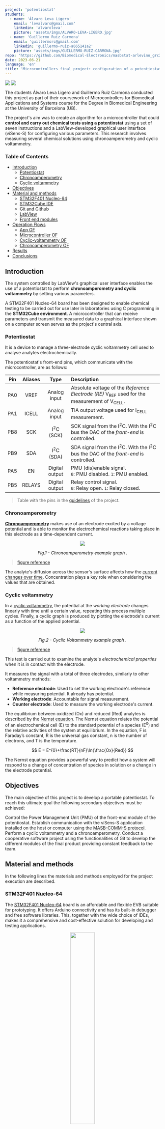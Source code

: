 ```yaml
---
project: 'potentiostat'
students:
  - name: 'Álvaro Leva Ligero'
    email: 'levalvaro@gmail.com'
    linkedin: 'alvaroleva'
    picture: 'assets/imgs/ALVARO-LEVA-LIGERO.jpg'
  - name: 'Guillermo Ruiz Carmona'
    email: 'guillermorc@gmail.com'
    linkedin: 'guillermo-ruiz-a665141a2'
    picture: 'assets/imgs/GUILLERMO-RUIZ-CARMONA.jpg'
repo: 'https://github.com/Biomedical-Electronics/masbstat-arlevino_grc32'
date: 2023-06-21
language: 'en'
title: 'Microcontrollers final project: configuration of a potentiostat'
---
```


<img align="left" src="https://img.shields.io/badge/Markdown final-project-yellow"><img align="left" src="https://img.shields.io/badge/Development environment -STM32CubeIDE-blue"></br>

The students Álvaro Leva Ligero and Guillermo Ruiz Carmona conducted this project as part of their coursework of Microcontrollers for Biomedical Applications and Systems course for the Degree in Biomedical Engineering at the University of Barcelona (UB).

The project's aim was to create an algorithm for a microcontroller that could **control and carry out chemical tests using a potentiostat** using a set of seven instructions and a LabView-developed graphical user interface (viSens-S) for configuring various parameters. This research involves measuring several chemical solutions using chronoamperometry and cyclic voltammetry.

### Table of Contents

- [Introduction](#introduction)
   - [Potentiostat](#potentiostat)
   - [Chronoamperometry](#chronoamperometry)
   - [Cyclic voltammetry](#cyclic-voltammetry)
- [Objectives](#objectives)
- [Material and methods](#material-and-methods)
   - [STM32F401 Nucleo-64](#stm32f401-nucleo-64)
   - [STM32Cube IDE](#stm32cube-ide)
   - [Git and Github](#git-and-github)
   - [LabView](#labview)
   - [Front end modules](#front-end-modules)
- [Operation Flows](#operation-flows)
   - [App OF](#app-of)
   - [Microcontroller OF](#microcontroller-of)
   - [Cyclic-voltammetry OF](#cyclic-voltammetry-of)
   - [Chronoamperometry OF](#chronoamperometry-of)
- [Results](#results)
- [Conclusions](#conclusions)


## Introduction

The system controlled by LabView's graphical user interface enables the use of a potentiostat to perform **chronoamperometry and cyclic voltammetry** by setting various parameters.

A STM32F401 Nucleo-64 board has been designed to enable chemical testing to be carried out for use later in laboratories using C programming in the **STM32Cube environment**. A microcontroller that can receive parameters and transmit the measured data to a graphical interface shown on a computer screen serves as the project's central axis.

### Potentiostat

It is a device to manage a three-electrode cyclic voltammetry cell used to analyse analytes electrochemically.

The potentiostat's front-end pins, which communicate with the microcontroller, are as follows:

| Pin | Aliases | Type | Description |
| :-: | :---: | :------------------: | :-------------------------------------------------------------------------------------------------------------- |
| PA0 | VREF | Analog input | Absolute voltage of the _Reference Electrode (RE)_ V<sub>REF</sub> used for the measurement of V<sub>CELL</sub>. |
| PA1 | ICELL | Analog input | TIA output voltage used for I<sub>CELL</sub> measurement. |
| PB8 | SCK | I<sup>2</sup>C (SCK) | SCK signal from the I<sup>2</sup>C. With the I<sup>2</sup>C bus the DAC of the _front-end_ is controlled. |
| PB9 | SDA | I<sup>2</sup>C (SDA) | SDA signal from the I<sup>2</sup>C. With the I<sup>2</sup>C bus the DAC of the _front-end_ is controlled. |
| PA5 | EN | Digital output | PMU (dis)enable signal.<br>`0`: PMU disabled. `1`: PMU enabled. |
| PB5 | RELAYS | Digital output | Relay control signal.<br>`0`: Relay open. `1`: Relay closed. |

> Table with the pins in the [guidelines](https://github.com/Biomedical-Electronics/masbstat-arlevino_grc32) of the project.

### Chronoamperometry

**[Chronoamperometry](https://en.wikipedia.org/wiki/Chronoamperometry)** makes use of an electrode excited by a voltage potential and is able to monitor the electrochemical reactions taking place in this electrode as a time-dependent current.

<p align='center'>
<img src='assets/Chronoamperometry.jpg'>
</p>

<p align="center">
<i> Fig.1 - Chronoamperometry example graph . </i>
</p>

> [figure reference](https://en.wikipedia.org/wiki/Chronoamperometry)

The analyte's diffusion across the sensor's surface affects how the [current changes over time](https://pubs.acs.org/doi/abs/10.1021/jp711936y). Concentration plays a key role when considering the values that are obtained.

### Cyclic voltammetry

In a [cyclic voltammetry](https://en.wikipedia.org/wiki/Cyclic_voltammetry), the potential at the *working electrode* changes linearly with time until a certain value, repeating this process multiple cycles. Finally, a cyclic graph is produced by plotting the electrode's current as a function of the applied potential.

<p align='center'>
<img src='assets/Cyclovoltammogram.jpg'>
</p>

<p align="center">
<i> Fig.2 - Cyclic Voltammetry example graph . </i>
</p>

> [figure reference](https://en.wikipedia.org/wiki/Cyclic_voltammetry)

This test is carried out to examine the analyte's *electrochemical properties* when it is in contact with the electrode.

It measures the signal with a total of three electrodes, similarly to other voltammetry methods:

- **Reference electrode**: Used to set the working electrode's reference while measuring potential. It already has potential.
- **Working electrode**: Accountable for signal measurement.
- **Counter electrode**: Used to measure the working electrode's current.

The equilibrium between oxidized (Ox) and reduced (Red) analytes is described by the [Nernst equation](https://pubs.acs.org/doi/10.1021/acs.jchemed.7b00361). The Nernst equation relates the potential of an electrochemical cell (E) to the standard potential of a species (E<sup>0</sup>) and the relative activities of the system at equilibrium. In the equation, F is Faraday’s constant, R is the universal gas constant, n is the number of electrons, and T is the temperature.

$$
E = E^{0}+\frac{RT}{nF}\ln{\frac{Ox}{Red}}
$$

The Nernst equation provides a powerful way to predict how a system will respond to a change of concentration of species in solution or a change in the electrode potential.


## Objectives
The main objective of this project is to develop a portable potentiostat. To reach this ultimate goal the following secondary objectives must be achieved:

Control the Power Management Unit (PMU) of the front-end module of the potentiostat. 
Establish communication with the viSens-S application installed on the host or computer using the [MASB-COMM-S protocol](https://github.com/Biomedical-Electronics/masbstat-arlevino_grc32/blob/master/Docs/protocolo-de-comunicacion.md).
Perform a cyclic voltammetry and a chronoamperometry.
Conduct a cooperative software project using the functionalities of Git to develop the different modules of the final product providing constant feedback to the team.

## Material and methods
In the following lines the materials and methods employed for the project execution are described. 

### STM32F401 Nucleo-64
The [STM32F401 Nucleo-64](https://www.st.com/en/evaluation-tools/nucleo-f401re.html) board is an affordable and flexible EVB suitable for prototyping. It offers Arduino connectivity and has its built-in debugger and free software libraries.  This, together with the wide choice of IDEs, makes it a comprehensive and cost-effective solution for developing and testing applications.


<p align="center">
<img src = "assets/EVB.png" width = 40%>
</p>

<p align="center">
<i> Fig.3 - STM32 Nucleo-64 evaluation board . </i>
</p>


> [figure reference](https://www.st.com/en/evaluation-tools/nucleo-f401re.html)


  
### STM32Cube IDE

STM32Cube IDE is an integrated development environment (IDE) specifically designed for programming and developing applications for STM32 microcontrollers. It provides a wide range of tools, features, and resources to ease the development process. HAL (Hardware Abstraction Layer) libraries, for instance, contain several implemented functions with higher level of abstraction that allow efficient coding and are valuable for this project. 

<p align="center">
<img src = "assets/hal-overview.png" width = 70%>
</p>

<p align="center">
<i> Fig.4 - Embedded software provided by STM32Cube IDE for versatile programming. </i>
</p>

> [figure reference](https://www.st.com/content/ccc/resource/sales_and_marketing/presentation/product_presentation/37/55/ff/bc/a8/71/4f/c5/stm32_embedded_software_offering.pdf/files/stm32_embedded_software_offering.pdf/jcr:content/translations/en.stm32_embedded_software_offering.pdf)

In addition, we will take advantage of [STM32CubeMX](https://www.st.com/en/development-tools/stm32cubemx.html), which is a graphical tool that eases the configuration of the microcontroller peripherals. 

### Git and Github

To cooperatively develop the different modules generating different versions of code in an structured and systematic way Git and Github have been used. In this way, the overall project has been broken down into work packages that have been carried out separately between the team members to reach the final and unique deliverable. 


* **Git - Version control software (VCS)**

[Git](https://git-scm.com/) is an open-source **version control software**. It is mainly used for collaborative software development, as a tool that allows the simultaneous control of code versions thus helping to monitor the workflow of a programming project. 

* **GitHub - Software developer platform**
 
[GitHub](https://github.com/about) is a company that offers an internet hosting service which uses Git to ease the collaborative software development and version control. It allows to save the Git traceability into a remote server [[1]](https://en.wikipedia.org/wiki/GitHub). 

Using both tools the execution of the project has been based on 3 main branches: 

* **master:** Branch that contains the production code. Final deliverable for the client. 

* **develop:** Branch that contains the development work. In this branch, all team members' developments are grouped and tested. Once their proper functioning is validated, the contents of the develop branch are merged into the master branch using a Pull Request, to be delivered to the client.

* **feature/<descriptive_name>:** Branch that contains individual or collective development of a functionality. The contents of this branch are merged into the develop branch using a Pull Request, after they have been tested.

```mermaid
  %%{init: {'gitGraph': {'showCommitLabel': false, 'mainBranchName':'master'}} }%%
  gitGraph
    commit
    branch develop
    checkout develop
    commit
    branch feature/PMU
    checkout feature/PMU
    commit
    commit
    commit
    checkout develop
    branch feature/chronoamperometry
    checkout feature/chronoamperometry
    commit
    commit
    commit
    checkout develop
    branch feature/stm32main
    checkout feature/stm32main
    commit
    commit
    commit
    checkout develop
    branch feature/cyclic-voltammetry
    checkout feature/cyclic-voltammetry
    commit
    commit
    commit
    checkout develop
    branch feature/adc
    checkout feature/adc
    commit
    commit
    commit
    checkout develop
    branch feature/timer
    checkout feature/timer
    commit
    commit
    commit
    checkout develop
    merge feature/PMU
    merge feature/adc
    merge feature/cyclic-voltammetry
    merge feature/timer
    merge feature/stm32main
    merge feature/chronoamperometry
    commit
    commit
    commit
    checkout master
    merge develop
```
> Diagram of the Git workflow with the different branches. The amount of *commits* is set to 3 for illustrative purposes, some branches have less but the majority have more.

### LabView
[LabView](https://www.ni.com/es-es/shop/labview.html#pinned-nav-section2) is a graphical programming environment that, among other functionalities, allows to generate interactive user interfaces to control systems and instrumentation. In our case it is especially useful to generate the control interface of the potentiostat. Through the [viSens-S](https://github.com/Albert-Alvarez/viSens-S/releases/tag/v0.2.1) application, developed in LabView, we will be able to communicate with the microcontroller to execute and visualize the different tests with the desired parameters. 

### Front end modules
The different modules of the front-end controlled by the STM microcontroller are described below.

* **Power Management Unit (PMU)** 
This module ensures the power supply of all the elements of the front-end. To avoid the unnecessary waste of power, it is in off-state by default. It will be activated trough the ``EN`` pin with the initialization of the microcontroller program.

* **Relay**
It closes the circuit between the front-end and the electrochemical sensor whenever a measure is to be taken. 

* **Potentiostat**
The potentiostat **polarizes the electrochemical cell** at a voltage V<sub>CELL</sub>
and reads the current flowing trough I<sub>CELL</sub>.

To establish V<sub>CELL</sub> it is used a Digital to analogue converter (DAC) MCP4725 with I<sup>2</sup>C address ``1100000``. The DAC can generate an output voltage in a range from 0 to 4V. However, to enable the negative polarization, a system is added to transform the unipolar output to bipolar; from -4 to 4V. 

Even though we have control over the polarization voltage of the cell, we cannot assume it is known. That's why we employ the microcontroller's ADC to read a voltage called V<sub>ADC</sub>, which represents the voltage of the reference electrode (V<sub>REF</sub>) after going through a bipolar to unipolar signal converter circuit. From this VREF voltage, we can determine the cell voltage (V<sub>CELL</sub>). To measure the current passing through the cell, we utilize a transimpedance amplifier (TIA). The TIA has a resistance of 50 kΩ. The signal is also converted from bipolar to unipolar using a signal converter.
A library called ``formulas`` is already available in the project to allow the conversion between the ADC measures to the pertinent voltage/current levels. 
 
## Operation Flows
In this section the execution workflows at different abstraction levels are depicted.

### App OF
The app consists of the main user interface where the parameters and the measure mode can be set to send it to the microcontroller and the measures of each point are received to depict them in the graphical window. 
 ```mermaid
  graph TD
    A[User] -.-> B(Start viSens-S)
    B --> C(Connect device)
    C --> D(Indicate the test to perform)
    D --> E(Set parameters)
    E --> F(Start measurement)
    F --> P
    P --> G(Start measurement)
    F --> K(Receive measure)
    K --> L(Show measure in graph and table)
    L --> M{Last measurement?}
    M --> |Yes|N(End Application)
    M --> |No|D
    G --> |Send parameters|I

    H[Microcontroller] --> I(Receive parameters)
    I --> J(Take measurement)
    J --> Q(Send data)
    Q --> K
    Q --> R(End measurement)

    O[Device] -......->P(Set measurement)
```


### Microcontroller OF
Based on the received message, the microcontroller must process and activate several functions. The workflow of the microcontroller is depicted in the diagram below.

```mermaid
  graph TD
    A(Start) --> B(Peripheral config. and variable init.)
    B --> C(Wait for next instruction. <i>Non-blocking</i>)
    C --> D{Recieved instruction?}
    D --> |Yes|E{Instruction}
    E --> |START_CV_MEAS|F(Save CV config.)
    F --> G(Estado = CV)
    E --> |START_CA_MEAS|H(Save CA config.)
    H --> I(Estado = CA)
    E --> |STOP_MEAS|J(Estado = IDLE)
    E --> |Default|K(Wait for next instruction. <i>Non-blocking</i>)
    G --> K
    I --> K
    J --> K
    D --> |No|L{Estado}
    K --> L
    L --> |CV|M(Obtain next point)
    M --> N(Send point to host)
    N --> O(Estado = IDLE if it is last point)
    L --> |CA|P(Obtain next point)
    P --> Q(Send point to host)
    Q --> R(Estado = IDLE if it is last point)
    L --> |IDLE|D
    O --> D
    R --> D
```

Prior to receiving an instruction, the peripherals are set up and the various microcontroller variables are begun. There are four different kinds of instructions that can be given:

* **Chronoamperometry**: if it receives `START_CA_MEAS` it saves the Chronoamperometry configuration and changes the status variable to CA. The Chronoamperometry will only take place when the state of the variable is CA.
* **Cyclic voltammetry**: if it receives `START_CV_MEAS`, it saves the Cyclic voltammetry configuration and changes the status variable to CV. The Cyclic voltammetry will only take place when the state of the variable is CV.
* **Stop**: if it receives `STOP_MEAS`, it proceeds to stop any function it is performing and change the state to IDLE.
* **By default**: if none of the above are received, the microcontroller will wait for a new instruction instead of carrying out any action.



### Cyclic-voltammetry OF
Two functions have been implemented, to initialize the cyclic-voltammetry test ``CV_init`` and another one to compute each measure point ``make_CV``.

* ``CV_init``: conducts the workflow from the start to the initialization of the timer.
* ``make_CV``: conducts the workflow from the condition “Has the sampling period elapsed?” until the end.

```mermaid
  graph TD
    A(Start) --> B(Set VCELL to eBegin*)
    B --> Z(vObjective = eVertex1)
    Z --> C(Close relay)
    C --> D(Init. timer with desired sampling period)
    D --> E{Has the <i>sampling period</i> elapsed?**}
    E --> |No|E
    E --> |Yes|F(Measure Vcell and ICELL)
    F --> G(Send data to host)
    G --> H{VCELL == vobjective?}
    H --> |No|I{VCELL + eStep > vObjective?}
    I --> |Yes|J(Set cell voltage to vObjective)
    J --> E
    I --> |No|K(Add eStep to VCELL)
    K --> E
    H --> |Yes|L{vObjective == eVertex1?}
    L --> |Yes|U(vObjective = eVertex2)
    U --> H
    L --> |No|M{vObjective == eVertex2?}
    M --> |Yes|N(vObjective = eBegin)
    N --> H
    M --> |No|O{Last cycle?}
    O --> |No|P(vObjective = eVertex1)
    P --> H
    O --> |Yes|S(Open relay)
    S --> T(End)
```

### Chronoamperometry OF
Two functions have been implemented, to initialize the chronoamperometry test ``CA_init`` and another one to compute each measure point ``make_CA``.

* ``CA_init``: conducts the workflow from the start to the initialization of the timer.
* ``make_CA``: conducts the workflow from the condition “Has the measurement time elapsed?” until the end.

```mermaid
  graph TD
    A(Start) --> B(Set VCELL to eDC*)
    B --> C(Close relay)
    C --> D(Init. timer with desired sampling period)
    D --> E{Has the <i>measurement time</i> elapsed?**}
    E --> |Yes|F(Open relay and stop timer)
    F --> G(End)
    E --> |No|H{Has the <i>sampling period</i> elapsed?}
    H --> |No|H
    H --> |Yes|J(Measure Vcell and ICELL)
    J --> K(Send data to host)
    K --> E
```

## Results
To test the performance of the final potentiostat a solution of K3[Fe(CN)]<sub>-6</sub> was deposited on a screen-printed electrode connected to the microcontroller. The used set up can be seen in the figure below. 

<p align="center">
<img align="center" src="assets/final_test.png" width="85%">
</p>
<p align="center">
<i> Fig.5 - Final test of the potentiostat. </i>
</p>

Unfortunately,the values of the electrochemical measures were not the expected ones. In both chronoamperometry and cyclic-voltammetry tests, the timing of the system worked correctly (sampling frequency, cycles, measurement time). However, the values displayed in the graphical interface were not consistent, showing unexpected oscillations. The cyclic voltammetry could not be done and, as a result, the chronoamperometry could not be achieved. 

<p align="center">
<img align="center" src="assets/result_CA.png" width="60%">
</p>
<p align="center">
<i> Fig.6 - Chronoamperometry results. </i>
</p>

In the figure it can be seen how the first point was rarely displayed far away from the rest of the measurements. The arrows indicate the expected duration of 10s.

## Conclusions
Turning back to the initial objectives, the execution of the project has successfully followed the established guideline regarding the cooperative development of the potentiostat program using both Git and GitHub. However, one of the main objectives consisting of performing a chronoamperometry and cyclic voltammetry could not be achieved. After exhaustively checking the code, the team members could not find the error causing the incorrect results. After conducting the simulations with viSens-S the mistake apparently is not affecting the timing of the tests, being consistent with the given sampling period, number of cycles and time measurement. Instead, the error seems to be in the interpretation of the measurement values.<br>
After all, the project has provided the developers with knowledge about cooperative software generation, microcontroller programming, use of specific libraries and good praxis when developing each of the modules. However, further work would be needed to correct the error causing the inconsistent final results. 

